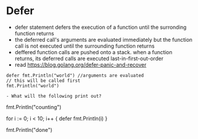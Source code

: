 # Defer
- defer statement defers the execution of a function until the surronding function returns
- the deferred call's arguments are evaluated immediately but the function call is not executed until the surrounding function returns
- deffered function calls are pushed onto a stack. when a function returns, its deferred calls are executed last-in-first-out-order
- read https://blog.golang.org/defer-panic-and-recover
```
defer fmt.Println("world") //arguments are evaluated
// this will be called first
fmt.Println("world")

- What will the following print out?
```
fmt.Println("counting")

for i := 0; i < 10; i++ {
    defer fmt.Println(i)
}

fmt.Println("done")
```